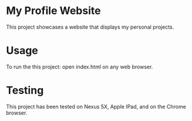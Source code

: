 # My Profile Website
This project showcases a website that displays my personal projects.

# Usage
To run the this project: open index.html on any web browser.

# Testing
This project has been tested on Nexus 5X, Apple IPad, and on the Chrome browser.

